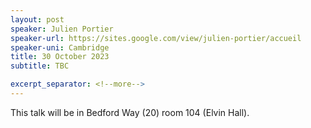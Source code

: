 ```yaml
---
layout: post
speaker: Julien Portier
speaker-url: https://sites.google.com/view/julien-portier/accueil
speaker-uni: Cambridge
title: 30 October 2023
subtitle: TBC

excerpt_separator: <!--more-->
---
```




This talk will be in Bedford Way (20) room 104 (Elvin Hall).



<!--more-->
